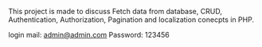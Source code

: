 This project is made to discuss Fetch data from database, CRUD, Authentication, Authorization, Pagination and localization conecpts in PHP.

login mail: admin@admin.com
Password: 123456
